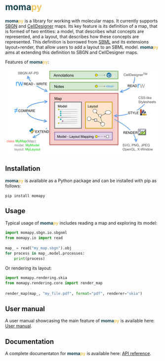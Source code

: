 # <span style="font-weight:bold;color:rgb(22 66 81)">moma</span><span style="font-weight:bold;color:rgb(242 200 100)">py</span>

<span style="font-weight:bold;color:rgb(22 66 81)">moma</span><span style="font-weight:bold;color:rgb(242 200 100)">py</span> is a library for working with molecular maps.
It currently supports [SBGN](https://www.sbgn.org) and [CellDesigner](https://www.celldesigner.org/) maps.
Its key feature is its definition of a map, that is formed of two entities: a model, that describes what concepts are represented, and a layout, that describes how these concepts are represented.
This definition is borrowed from [SBML](https://www.sbml.org) and its extensions layout+render, that allow users to add a layout to an SBML model.
<span style="font-weight:bold;color:rgb(22 66 81)">moma</span><span style="font-weight:bold;color:rgb(242 200 100)">py</span> aims at extending this definition to SBGN and CellDesigner maps.

Features of <span style="font-weight:bold;color:rgb(22 66 81)">moma</span><span style="font-weight:bold;color:rgb(242 200 100)">py</span>:

![Image title](features.png)

## Installation

<span style="font-weight:bold;color:rgb(22 66 81)">moma</span><span style="font-weight:bold;color:rgb(242 200 100)">py</span> is available as a Python package and can be installed with pip as follows:

`pip install momapy`

## Usage

Typical usage of <span style="font-weight:bold;color:rgb(22 66 81)">moma</span><span style="font-weight:bold;color:rgb(242 200 100)">py</span> includes reading a map and exploring its model:

```python
import momapy.sbgn.io.sbgnml
from momapy.io import read

map_ = read("my_map.sbgn").obj
for process in map_.model.processes:
    print(process)
```

Or rendering its layout:

```python
import momapy.rendering.skia
from momapy.rendering.core import render_map

render_map(map_, "my_file.pdf", format="pdf", renderer="skia")
```

## User manual

A user manual showcasing the main feature of <span style="font-weight:bold;color:rgb(22 66 81)">moma</span><span style="font-weight:bold;color:rgb(242 200 100)">py</span> is available here: [User manual](demo.ipynb).

## Documentation

A complete documentaton for <span style="font-weight:bold;color:rgb(22 66 81)">moma</span><span style="font-weight:bold;color:rgb(242 200 100)">py</span> is available here: [API reference](api_reference/momapy.md).
